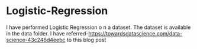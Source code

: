 # Logistic-Regression
I have performed Logistic Regression o n a dataset. The dataset is available in the data folder. I have referred-https://towardsdatascience.com/data-science-43c246d4eebc to this blog post

